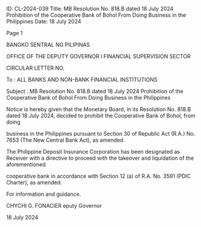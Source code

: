 ID: CL-2024-039
Title: MB Resolution No. 818.B dated 18 July 2024 Prohibition of the Cooperative Bank of Bohol From Doing Business in the Philippines
Date: 18 July 2024

Page 1

BANGKO SENTRAL NG PILIPINAS

OFFICE OF THE DEPUTY GOVERNOR I FINANCIAL SUPERVISION SECTOR

CIRCULAR LETTER NO.

To : ALL BANKS AND NON-BANK FINANCIAL INSTITUTIONS

Subject : MB Resolution No. 818.B dated 18 July 2024 Prohibition of the Cooperative Bank of Bohol From Doing Business in the Philippines

Notice is hereby given that the Monetary Board, in its Resolution No. 818.B dated 18 July 2024, decided to prohibit the Cooperative Bank of Bohol, from doing

business in the Philippines pursuant to Section 30 of Republic Act (R.A.) No. 7653 (The New Central Bank Act), as amended.

The Philippine Deposit Insurance Corporation has been designated as Receiver with a directive to proceed with the takeover and liquidation of the aforementioned

cooperative bank in accordance with Section 12 (a) of R.A. No. 3591 (PDIC Charter), as amended.

For information and guidance.

CHYCHI G. FONACIER eputy Governor

18 July 2024
